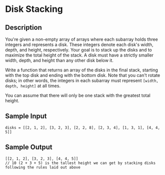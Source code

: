 # Disk Stacking

## Description
You're given a non-empty array of arrays where each subarray holds three integers and represents a disk. These integers denote each disk's width, depth, and height, respectively. Your goal is to stack up the disks and to maximize the total height of the stack. A disk must have a strictly smaller width, depth, and height than any other disk below it.

Write a function that returns an array of the disks in the final stack, starting with the top disk and ending with the bottom disk. Note that you can't rotate disks; in other words, the integers in each subarray must represent `[width, depth, height]` at all times.

You can assume that there will only be one stack with the greatest total height.

## Sample Input
```
disks = [[2, 1, 2], [3, 2, 3], [2, 2, 8], [2, 3, 4], [1, 3, 1], [4, 4, 5]]
```

## Sample Output
```
[[2, 1, 2], [3, 2, 3], [4, 4, 5]]
// 10 (2 + 3 + 5) is the tallest height we can get by stacking disks following the rules laid out above
```